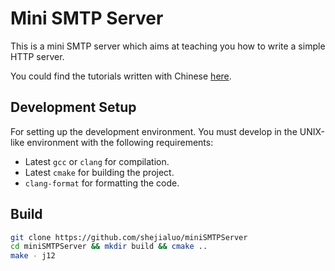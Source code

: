 # Mini SMTP Server

This is a mini SMTP server which aims at teaching you how to write a simple
HTTP server.

You could find the tutorials written with Chinese [here](https://luolibrary.com/categories/%E6%89%8B%E6%8A%8A%E6%89%8B%E6%95%99%E4%BD%A0%E5%86%99%E4%B8%80%E4%B8%AA%E7%AE%80%E5%8D%95%E7%9A%84SMTP%E6%9C%8D%E5%8A%A1%E5%99%A8).

## Development Setup

For setting up the development environment. You must develop in the UNIX-like environment with the following requirements:

+ Latest `gcc` or `clang` for compilation.
+ Latest `cmake` for building the project.
+ `clang-format` for formatting the code.

## Build

```sh
git clone https://github.com/shejialuo/miniSMTPServer
cd miniSMTPServer && mkdir build && cmake ..
make - j12
```

